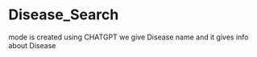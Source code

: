 # Disease_Search
mode is created using CHATGPT we give Disease name and it gives info about Disease 
